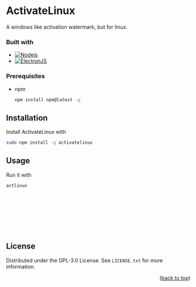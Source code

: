 <a id="readme-top"></a>


# ActivateLinux
A windows like activation watermark, but for linux.

### Built with
* [![Nodejs][Node.js]][Node-url]
* [![ElectronJS][Electronjs]][Electron-url]




### Prerequisites

* npm
  ```sh
  npm install npm@latest -g
  ```


## Installation

Install ActivateLinux with
```sh
sudo npm install -g activatelinux
```

## Usage
Run it with 
```sh
actlinux
```

<br>
<br>
<br>
<br>
<br>
<br>

<!-- LICENSE -->
## License

Distributed under the GPL-3.0 License. See `LICENSE.txt` for more information.

<p align="right">(<a href="#readme-top">back to top</a>)</p>



[Node.js]: https://img.shields.io/badge/node.js-43853D?style=for-the-badge&logo=nodedotjs&logoColor=white
[Node-url]: https://nodejs.org/
[Electronjs]: https://img.shields.io/badge/electron-2C2E3B?style=for-the-badge&logo=electron&logoColor=white
[Electron-url]: https://electronjs.org
